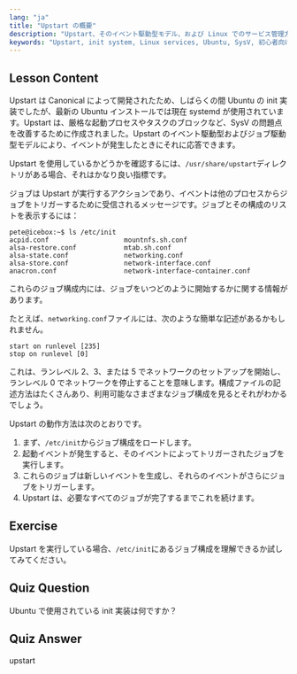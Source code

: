 ```yaml
---
lang: "ja"
title: "Upstart の概要"
description: "Upstart、そのイベント駆動型モデル、および Linux でのサービス管理方法について学びます。Upstart ジョブ構成とその init システムとしての役割を理解します。"
keywords: "Upstart, init system, Linux services, Ubuntu, SysV, 初心者向けチュートリアル，Linux ガイド"
---
```


## Lesson Content

Upstart は Canonical によって開発されたため、しばらくの間 Ubuntu の init 実装でしたが、最新の Ubuntu インストールでは現在 systemd が使用されています。Upstart は、厳格な起動プロセスやタスクのブロックなど、SysV の問題点を改善するために作成されました。Upstart のイベント駆動型およびジョブ駆動型モデルにより、イベントが発生したときにそれに応答できます。

Upstart を使用しているかどうかを確認するには、`/usr/share/upstart`ディレクトリがある場合、それはかなり良い指標です。

ジョブは Upstart が実行するアクションであり、イベントは他のプロセスからジョブをトリガーするために受信されるメッセージです。ジョブとその構成のリストを表示するには：

```plaintext
pete@icebox:~$ ls /etc/init
acpid.conf                   mountnfs.sh.conf
alsa-restore.conf            mtab.sh.conf
alsa-state.conf              networking.conf
alsa-store.conf              network-interface.conf
anacron.conf                 network-interface-container.conf
```

これらのジョブ構成内には、ジョブをいつどのように開始するかに関する情報があります。

たとえば、`networking.conf`ファイルには、次のような簡単な記述があるかもしれません。

```plaintext
start on runlevel [235]
stop on runlevel [0]
```

これは、ランレベル 2、3、または 5 でネットワークのセットアップを開始し、ランレベル 0 でネットワークを停止することを意味します。構成ファイルの記述方法はたくさんあり、利用可能なさまざまなジョブ構成を見るとそれがわかるでしょう。

Upstart の動作方法は次のとおりです。

1. まず、`/etc/init`からジョブ構成をロードします。
2. 起動イベントが発生すると、そのイベントによってトリガーされたジョブを実行します。
3. これらのジョブは新しいイベントを生成し、それらのイベントがさらにジョブをトリガーします。
4. Upstart は、必要なすべてのジョブが完了するまでこれを続けます。

## Exercise

Upstart を実行している場合、`/etc/init`にあるジョブ構成を理解できるか試してみてください。

## Quiz Question

Ubuntu で使用されている init 実装は何ですか？

## Quiz Answer

upstart

